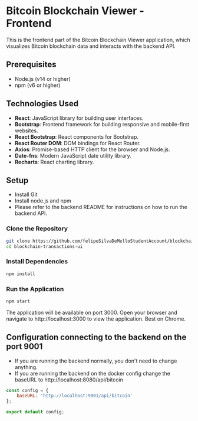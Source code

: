# Bitcoin Blockchain Viewer - Frontend

This is the frontend part of the Bitcoin Blockchain Viewer application, which visualizes Bitcoin blockchain data and interacts with the backend API.

## Prerequisites

- Node.js (v14 or higher)
- npm (v6 or higher)

## Technologies Used

- **React**: JavaScript library for building user interfaces.
- **Bootstrap**: Frontend framework for building responsive and mobile-first websites.
- **React Bootstrap**: React components for Bootstrap.
- **React Router DOM**: DOM bindings for React Router.
- **Axios**: Promise-based HTTP client for the browser and Node.js.
- **Date-fns**: Modern JavaScript date utility library.
- **Recharts**: React charting library.

## Setup
- Install Git
- Install node.js and npm
- Please refer to the backend README for instructions on how to run the backend API.

### Clone the Repository
```bash
git clone https://github.com/felipeSilvaDeMelloStudentAccount/blockchain-transactions-ui
cd blockchain-transactions-ui
```

### Install Dependencies
```bash
npm install
```

### Run the Application
```bash
npm start
```
The application will be available on port 3000. 
Open your browser and navigate to http://localhost:3000 to view the application.
Best on Chrome.

## Configuration connecting to the backend on the port 9001
- If you are running the backend normally, you don't need to change anything.
- If you are running the backend on the docker config change the baseURL to http://localhost:8080/api/bitcoin
```js
const config = {
    baseURL: 'http://localhost:9001/api/bitcoin'
};

export default config;

````